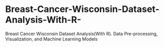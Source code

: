# Breast-Cancer-Wisconsin-Dataset-Analysis-With-R-
Breast Cancer Wisconsin Dataset Analysis(With R)​.​ Data Pre-processing, Visualization, and Machine Learning Models
